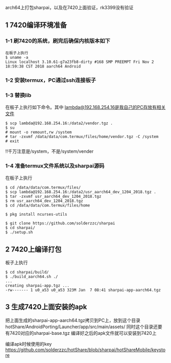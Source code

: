 arch64上打包sharpai，以及在7420上面验证，rk3399没有验证

## 1 7420编译环境准备
### 1-1 刷7420的系统，刷完后确保内核版本如下
```
在板子上执行
$ uname -a
Linux localhost 3.10.61-g7a23fb8-dirty #168 SMP PREEMPT Fri Nov 2 18:59:38 CST 2018 aarch64 Android
```
### 1-2 安装termux，PC通过ssh连接板子
### 1-3 替换lib
在板子上执行如下命令。其中 lambda@192.168.254.16是我自己的PC存放有相关文件
```
$ scp lambda@192.168.254.16:/data2/vendor.tgz .
$ su
# mount -o remount,rw /system
# tar -zxvmf /data/data/com.termux/files/home/vendor.tgz -C /system
# exit
```
!!千万注意是/system，不是/system/vender


### 1-4 准备termux文件系统以及sharpai源码
在板子上执行
```
$ cd /data/data/com.termux/files/
$ scp lambda@192.168.254.16:/data2/usr_aarch64_dev_1204_2018.tgz .
$ tar -zxvmf usr_aarch64_dev_1204_2018.tgz
$ rm usr_aarch64_dev_1204_2018.tgz
$ cd /data/data/com.termux/files/home

$ pkg install ncurses-utils

$ git clone https://github.com/solderzzc/sharpai
$ cd sharpai/
$ ./setup.sh
```

## 2 7420上编译打包
板子上执行
```
$ cd sharpai/build/
$ ./build_aarch64.sh ./
...
creating sharpai-app.tgz ...
-rw------- 1 u0_a53 u0_a53 323M Jan  7 08:41 sharpai-app-aarch64.tgz
```


## 3 生成7420上面安装的apk
把上面生成的sharpai-app-aarch64.tgz拷贝到PC上，放到这个目录hotShare/AndroidPorting/Launcher/app/src/main/assets/ 同时这个目录还要有7420对应的sharpai-base.tgz 编译好之后的apk文件就可以安装到7420上

 编译apk时候使用的key https://github.com/solderzzc/hotShare/blob/sharpai/hotShareMobile/keystore
